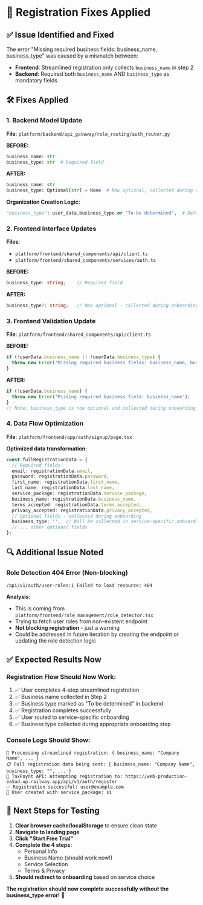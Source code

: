 # 🔧 Registration Fixes Applied

## ✅ **Issue Identified and Fixed**

The error "Missing required business fields: business_name, business_type" was caused by a mismatch between:
- **Frontend**: Streamlined registration only collects `business_name` in step 2
- **Backend**: Required both `business_name` AND `business_type` as mandatory fields

## 🛠️ **Fixes Applied**

### **1. Backend Model Update**
**File**: `platform/backend/api_gateway/role_routing/auth_router.py`

**BEFORE:**
```python
business_name: str
business_type: str  # Required field
```

**AFTER:**
```python
business_name: str
business_type: Optional[str] = None  # Now optional, collected during onboarding
```

**Organization Creation Logic:**
```python
"business_type": user_data.business_type or "To be determined",  # Default if not provided
```

### **2. Frontend Interface Updates**
**Files**: 
- `platform/frontend/shared_components/api/client.ts`
- `platform/frontend/shared_components/services/auth.ts`

**BEFORE:**
```typescript
business_type: string;    // Required field
```

**AFTER:**
```typescript
business_type?: string;   // Now optional - collected during onboarding
```

### **3. Frontend Validation Update**
**File**: `platform/frontend/shared_components/api/client.ts`

**BEFORE:**
```typescript
if (!userData.business_name || !userData.business_type) {
  throw new Error('Missing required business fields: business_name, business_type');
}
```

**AFTER:**
```typescript
if (!userData.business_name) {
  throw new Error('Missing required business field: business_name');
}
// Note: business_type is now optional and collected during onboarding
```

### **4. Data Flow Optimization**
**File**: `platform/frontend/app/auth/signup/page.tsx`

**Optimized data transformation:**
```typescript
const fullRegistrationData = {
  // Required fields
  email: registrationData.email,
  password: registrationData.password,
  first_name: registrationData.first_name,
  last_name: registrationData.last_name,
  service_package: registrationData.service_package,
  business_name: registrationData.business_name,
  terms_accepted: registrationData.terms_accepted,
  privacy_accepted: registrationData.privacy_accepted,
  // Optional fields - collected during onboarding
  business_type: '',  // Will be collected in service-specific onboarding
  // ... other optional fields
};
```

## 🔍 **Additional Issue Noted**

### **Role Detection 404 Error (Non-blocking)**
```
/api/v1/auth/user-roles:1 Failed to load resource: 404
```

**Analysis:**
- This is coming from `platform/frontend/role_management/role_detector.tsx`
- Trying to fetch user roles from non-existent endpoint
- **Not blocking registration** - just a warning
- Could be addressed in future iteration by creating the endpoint or updating the role detection logic

## ✅ **Expected Results Now**

### **Registration Flow Should Now Work:**
1. ✅ User completes 4-step streamlined registration
2. ✅ Business name collected in Step 2
3. ✅ Business type marked as "To be determined" in backend
4. ✅ Registration completes successfully
5. ✅ User routed to service-specific onboarding
6. ✅ Business type collected during appropriate onboarding step

### **Console Logs Should Show:**
```
🚀 Processing streamlined registration: { business_name: "Company Name", ... }
📋 Full registration data being sent: { business_name: "Company Name", business_type: "", ... }
🚀 TaxPoynt API: Attempting registration to: https://web-production-ea5ad.up.railway.app/api/v1/auth/register
✅ Registration successful: user@example.com
👤 User created with service_package: si
```

## 🎯 **Next Steps for Testing**

1. **Clear browser cache/localStorage** to ensure clean state
2. **Navigate to landing page** 
3. **Click "Start Free Trial"**
4. **Complete the 4 steps:**
   - Personal Info
   - Business Name (should work now!)
   - Service Selection
   - Terms & Privacy
5. **Should redirect to onboarding** based on service choice

**The registration should now complete successfully without the business_type error!** 🎉
